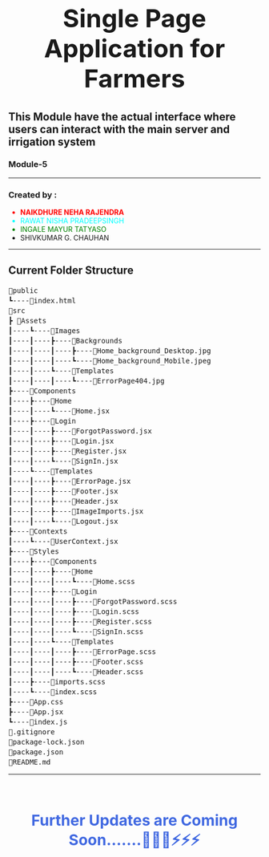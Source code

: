 <h1 style="text-align: center;font-size: 50px;">Single Page Application for Farmers</h1>

## This Module have the actual interface where users can interact with the main server and irrigation system

### Module-5

<hr>
<h3>Created by :</h3>
<ul>
    <li style="color: red; font-weight: bolder;">NAIKDHURE NEHA RAJENDRA</li>
    <li style="color: aqua;">RAWAT NISHA PRADEEPSINGH</li>
    <li style="color: green;">INGALE MAYUR TATYASO</li>
    <li>SHIVKUMAR G. CHAUHAN</li>
</ul>
<hr>

## Current Folder Structure
<pre style="line-height: 20px;">
📂public
┗----📜index.html
📂src
┣ 📂Assets
┃----┗----📂Images
┃----┃----┣----📂Backgrounds
┃----┃----┃----┣----📜Home_background_Desktop.jpg
┃----┃----┃----┗----📜Home_background_Mobile.jpeg
┃----┃----┗----📂Templates
┃----┃----┃----┗----📜ErrorPage404.jpg
┣----📂Components
┃----┣----📂Home
┃----┃----┗----📜Home.jsx
┃----┣----📂Login
┃----┃----┣----📜ForgotPassword.jsx
┃----┃----┣----📜Login.jsx
┃----┃----┣----📜Register.jsx
┃----┃----┗----📜SignIn.jsx
┃----┗----📂Templates
┃----┃----┣----📜ErrorPage.jsx
┃----┃----┣----📜Footer.jsx
┃----┃----┣----📜Header.jsx
┃----┃----┣----📜ImageImports.jsx
┃----┃----┗----📜Logout.jsx
┣----📂Contexts
┃----┗----📜UserContext.jsx
┣----📂Styles
┃----┣----📂Components
┃----┃----┣----📂Home
┃----┃----┃----┗----📜Home.scss
┃----┃----┣----📂Login
┃----┃----┃----┣----📜ForgotPassword.scss
┃----┃----┃----┣----📜Login.scss
┃----┃----┃----┣----📜Register.scss
┃----┃----┃----┗----📜SignIn.scss
┃----┃----┗----📂Templates
┃----┃----┃----┣----📜ErrorPage.scss
┃----┃----┃----┣----📜Footer.scss
┃----┃----┃----┗----📜Header.scss
┃----┣----📜imports.scss
┃----┗----📜index.scss
┣----📜App.css
┣----📜App.jsx
┗----📜index.js
📜.gitignore
📜package-lock.json
📜package.json
📜README.md
</pre>
<hr>


<br/>
<h4 style="text-align: center;font-size: 30px;color: royalblue;">Further Updates are Coming Soon.......🚀🚀🚀⚡⚡⚡</h4>